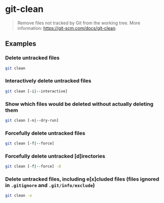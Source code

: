 # git-clean

> Remove files not tracked by Git from the working tree. More information: <https://git-scm.com/docs/git-clean>.

## Examples

### Delete untracked files

```bash
git clean
```

### Interactively delete untracked files

```bash
git clean [-i|--interactive]
```

### Show which files would be deleted without actually deleting them

```bash
git clean [-n|--dry-run]
```

### Forcefully delete untracked files

```bash
git clean [-f|--force]
```

### Forcefully delete untracked [d]irectories

```bash
git clean [-f|--force] -d
```

### Delete untracked files, including e[x]cluded files (files ignored in `.gitignore` and `.git/info/exclude`)

```bash
git clean -x
```
